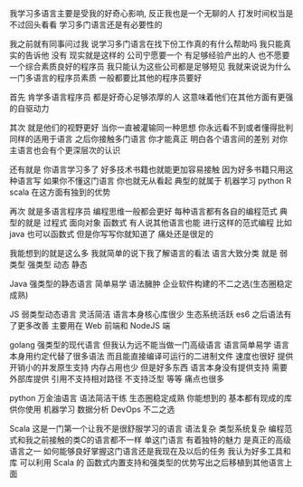 我学习多语言主要是受我的好奇心影响, 反正我也是一个无聊的人 打发时间权当是 不过回头看看 学习多门语言还是有必要性的

我之前就有同事问过我 说学习多门语言在找下份工作真的有什么帮助吗 我只能真实的告诉他 没有 现实就是这样的 公司宁愿要一个
有足够经验产出的人 也不愿要一个综合素质良好的程序员 我只能认为这些公司都是足够短见 我就来说说为什么一门多语言的程序员素质
一般都要比其他的程序员要好

首先 肯学多语言程序员 都是好奇心足够浓厚的人 这意味着他们在其他方面有更强的自驱动力 

其次 就是他们的视野更好 当你一直被灌输同一种思想 你永远看不到或者懂得批判 同样的适用于语言 之后你接触多门语言 你才能真正
明白各个语言间的差别 对你主语言也会有个更深层次的认识

还有就是 你语言学习多了 好多技术书籍也就能更加容易接触 因为好多书籍只用这种语言写 如果你不懂这门语言 你也就无从看起
典型的就属于 机器学习 python R scala 在这方面有独到的优势

再次 就是多语言程序员 编程思维一般都会更好 每种语言都有各自的编程范式 典型的就是 过程式 面向对象 函数式 有人说其他语言也能
进行这样的范式编程 比如 java 也可以函数式 但是你写写你就知道了 痛处还是很足的

我能想到的就是这么多 我就简单的说下我了解语言的看法 语言大致分类 就是 弱类型 强类型 动态 静态

Java 强类型的静态语言 简单易学 语法臃肿 企业软件构建的不二之选(生态圈稳定成熟)

JS 弱类型动态语言 灵活简洁 语言本身核心库很少 生态系统活跃 es6 之后语法有了更多改善 主要用在 Web 前端和 NodeJS 端

golang 强类型的现代语言 但我认为远不能当做一门高级语言 语言简单易学 语言本身用约定代替了很多语法 而且能直接编译可运行的二进制文件
速度也很好 提供开销小的并发原生支持 内存占用也少 但是好多东西 语言本身没有提供支持 需要外部库提供 
引用不支持相对路径 不支持泛型 等等 痛点也很多

python 万金油语言 语法简洁干练 生态圈稳定成熟 你能想到的 基本都有现成的库 供你使用 机器学习 数据分析 DevOps 不二之选

Scala 这是一门第一个让我不是很舒服学习的语言 语法复杂 类型系统复杂 编程范式和我之前接触的类C的语言都不一样 单这门语言
有着独特的魅力 是真正的高级语言之一 如何能够良好掌握这门语言还是我现在及以后的任务 我认为好多工具和库 可以利用 Scala 的
函数式内置支持和强类型的优势写出之后移植到其他语言上面





















